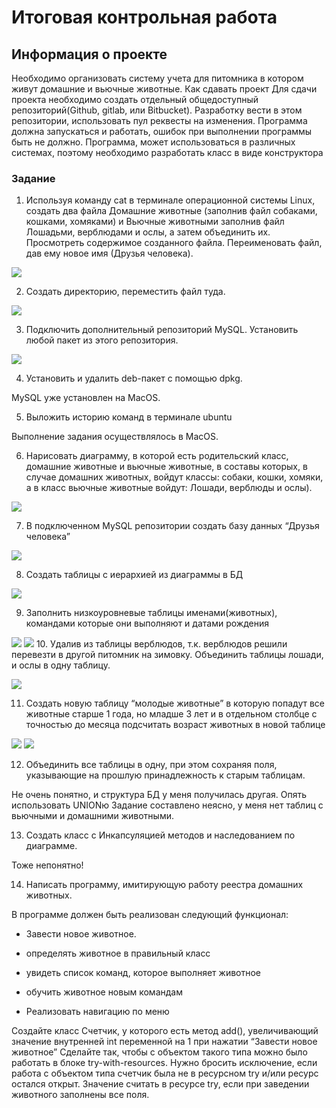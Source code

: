 # Итоговая контрольная работа
## Информация о проекте
Необходимо организовать систему учета для питомника в котором живут
домашние и вьючные животные.
Как сдавать проект
Для сдачи проекта необходимо создать отдельный общедоступный
репозиторий(Github, gitlab, или Bitbucket). Разработку вести в этом
репозитории, использовать пул реквесты на изменения. Программа должна
запускаться и работать, ошибок при выполнении программы быть не должно.
Программа, может использоваться в различных системах, поэтому необходимо
разработать класс в виде конструктора

### Задание
1. Используя команду cat в терминале операционной системы Linux, создать
два файла Домашние животные (заполнив файл собаками, кошками,
хомяками) и Вьючные животными заполнив файл Лошадьми, верблюдами и
ослы, а затем объединить их. Просмотреть содержимое созданного файла.
Переименовать файл, дав ему новое имя (Друзья человека).

![](images/1.png)

2. Создать директорию, переместить файл туда.

![](images/2.png)

3. Подключить дополнительный репозиторий MySQL. Установить любой пакет
из этого репозитория.

![](images/3.png)

4. Установить и удалить deb-пакет с помощью dpkg.

MySQL уже установлен на MacOS.

5. Выложить историю команд в терминале ubuntu

Выполнение задания осуществлялось в MacOS.

6. Нарисовать диаграмму, в которой есть родительский класс, домашние
животные и вьючные животные, в составы которых, в случае домашних
животных, войдут классы: собаки, кошки, хомяки, а в класс вьючные животные
войдут: Лошади, верблюды и ослы).

![](images/drawSQL-humanfriends.png)

7. В подключенном MySQL репозитории создать базу данных “Друзья
человека”

![](images/7.png)

8. Создать таблицы с иерархией из диаграммы в БД

![](images/8.png)

9. Заполнить низкоуровневые таблицы именами(животных), командами
которые они выполняют и датами рождения

![](images/9.png)
![](images/9-1.png)
10. Удалив из таблицы верблюдов, т.к. верблюдов решили перевезти в другой
питомник на зимовку. Объединить таблицы лошади, и ослы в одну таблицу.

![](images/10.png)

11. Создать новую таблицу “молодые животные” в которую попадут все
животные старше 1 года, но младше 3 лет и в отдельном столбце с точностью
до месяца подсчитать возраст животных в новой таблице

![](images/11.png)
![](images/11-1.png)

12. Объединить все таблицы в одну, при этом сохраняя поля, указывающие на
прошлую принадлежность к старым таблицам.

Не очень понятно, и структура БД у меня получилась другая. Опять использовать UNIONю
Задание составлено неясно, у меня нет таблиц с вьючными и домашними животными.

13. Создать класс с Инкапсуляцией методов и наследованием по диаграмме.

Тоже непонятно!

14. Написать программу, имитирующую работу реестра домашних животных.


В программе должен быть реализован следующий функционал:

- Завести новое животное.

- определять животное в правильный класс

- увидеть список команд, которое выполняет животное

- обучить животное новым командам

- Реализовать навигацию по меню

Cоздайте класс Счетчик, у которого есть метод add(), увеличивающий
значение внутренней int переменной на 1 при нажатии “Завести новое
животное” Сделайте так, чтобы с объектом такого типа можно было работать в
блоке try-with-resources. Нужно бросить исключение, если работа с объектом
типа счетчик была не в ресурсном try и/или ресурс остался открыт. Значение
считать в ресурсе try, если при заведении животного заполнены все поля.